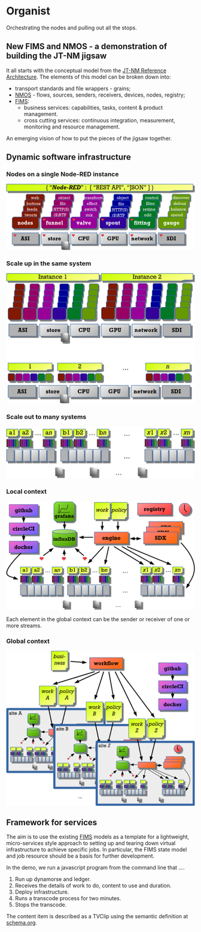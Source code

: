 # Organist
Orchestrating the nodes and pulling out all the stops.

## New FIMS and NMOS - a demonstration of building the JT-NM jigsaw

It all starts with the conceptual model from the [JT-NM Reference Architecture](file:///C:/users/sparkpunk/Google%20Drive/Streampunk%20Drive/tech/specs/jtnm/JT-NMReferenceArchitecturev1.0%20150904%20FINAL.pdf). The elements of this model can be broken down into:

* transport standards and file wrappers - grains;
* [NMOS](http://www.nmos.tv/) - flows, sources, senders, receivers, devices, nodes, registry;
* [FIMS](http://www.fims.tv/):
  * business services: capabilities, tasks, content & product management.
  * cross cutting services: continuous integration, measurement, monitoring and resource management.

An emerging vision of how to put the pieces of the jigsaw together.

## Dynamic software infrastructure

### Nodes on a single Node-RED instance

![basic platform](images/basic-platform1.png)

### Scale up in the same system

![scale up](images/scaleup.png)

### Scale out to many systems

![scale out](images/scaleout.png)

### Local context

![local context](images/local-context.png)

Each element in the global context can be the sender or receiver of one or more streams.

### Global context

![global context](images/global-context.png)

## Framework for services

The aim is to use the existing [FIMS](/fims-tv/fims) models as a template for a lightweight, micro-services style approach to setting up and tearing down virtual infrastructure to achieve specific jobs. In particular, the FIMS state model and job resource should be a basis for further development.

In the demo, we run a javascript program from the command line that ....

1. Run up dynamorse and ledger.
2. Receives the details of work to do, content to use and duration.
3. Deploy infrastructure.
4. Runs a transcode process for two minutes.
5. Stops the transcode.

The content item is described as a TVClip using the semantic definition at [schema.org](http://www.schema.org/).




